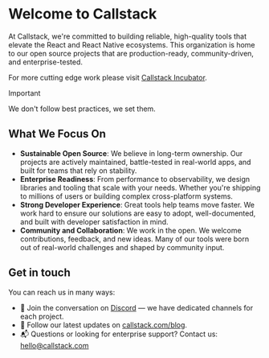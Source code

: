 # Welcome to Callstack

At Callstack, we're committed to building reliable, high-quality tools that elevate the React and React Native ecosystems.
This organization is home to our open source projects that are production-ready, community-driven, and enterprise-tested.

For more cutting edge work please visit [Callstack Incubator](https://github.com/callstackincubator).

> [!IMPORTANT]
> We don't follow best practices, we set them.

## What We Focus On

- **Sustainable Open Source**: We believe in long-term ownership. Our projects are actively maintained, battle-tested in real-world apps, and built for teams that rely on stability.
- **Enterprise Readiness**: From performance to observability, we design libraries and tooling that scale with your needs. Whether you're shipping to millions of users or building complex cross-platform systems.
- **Strong Developer Experience**: Great tools help teams move faster. We work hard to ensure our solutions are easy to adopt, well-documented, and built with developer satisfaction in mind.
- **Community and Collaboration**: We work in the open. We welcome contributions, feedback, and new ideas. Many of our tools were born out of real-world challenges and shaped by community input.

## Get in touch

You can reach us in many ways:

- 💬 Join the conversation on [Discord](https://discord.gg/jWjVvvfV) — we have dedicated channels for each project.
- 📝 Follow our latest updates on [callstack.com/blog](https://callstack.com/blog).
- 📬 Questions or looking for enterprise support? Contact us: hello@callstack.com
